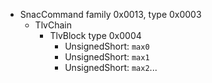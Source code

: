   * SnacCommand family 0x0013, type 0x0003
    * TlvChain
      * TlvBlock type 0x0004
        * UnsignedShort: `max0`
        * UnsignedShort: `max1`
        * UnsignedShort: `max2`...